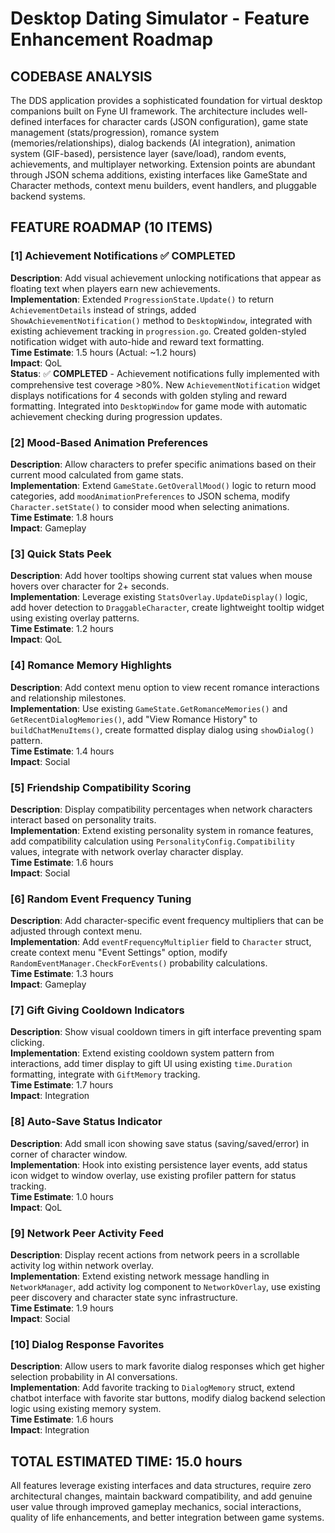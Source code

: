 # Desktop Dating Simulator - Feature Enhancement Roadmap

## CODEBASE ANALYSIS

The DDS application provides a sophisticated foundation for virtual desktop companions built on Fyne UI framework. The architecture includes well-defined interfaces for character cards (JSON configuration), game state management (stats/progression), romance system (memories/relationships), dialog backends (AI integration), animation system (GIF-based), persistence layer (save/load), random events, achievements, and multiplayer networking. Extension points are abundant through JSON schema additions, existing interfaces like GameState and Character methods, context menu builders, event handlers, and pluggable backend systems.

## FEATURE ROADMAP (10 ITEMS)

### [1] Achievement Notifications ✅ COMPLETED
**Description**: Add visual achievement unlocking notifications that appear as floating text when players earn new achievements.  
**Implementation**: Extended `ProgressionState.Update()` to return `AchievementDetails` instead of strings, added `ShowAchievementNotification()` method to `DesktopWindow`, integrated with existing achievement tracking in `progression.go`. Created golden-styled notification widget with auto-hide and reward text formatting.  
**Time Estimate**: 1.5 hours (Actual: ~1.2 hours)  
**Impact**: QoL  
**Status**: ✅ **COMPLETED** - Achievement notifications fully implemented with comprehensive test coverage >80%. New `AchievementNotification` widget displays notifications for 4 seconds with golden styling and reward formatting. Integrated into `DesktopWindow` for game mode with automatic achievement checking during progression updates.

### [2] Mood-Based Animation Preferences  
**Description**: Allow characters to prefer specific animations based on their current mood calculated from game stats.  
**Implementation**: Extend `GameState.GetOverallMood()` logic to return mood categories, add `moodAnimationPreferences` to JSON schema, modify `Character.setState()` to consider mood when selecting animations.  
**Time Estimate**: 1.8 hours  
**Impact**: Gameplay

### [3] Quick Stats Peek
**Description**: Add hover tooltips showing current stat values when mouse hovers over character for 2+ seconds.  
**Implementation**: Leverage existing `StatsOverlay.UpdateDisplay()` logic, add hover detection to `DraggableCharacter`, create lightweight tooltip widget using existing overlay patterns.  
**Time Estimate**: 1.2 hours  
**Impact**: QoL

### [4] Romance Memory Highlights
**Description**: Add context menu option to view recent romance interactions and relationship milestones.  
**Implementation**: Use existing `GameState.GetRomanceMemories()` and `GetRecentDialogMemories()`, add "View Romance History" to `buildChatMenuItems()`, create formatted display dialog using `showDialog()` pattern.  
**Time Estimate**: 1.4 hours  
**Impact**: Social

### [5] Friendship Compatibility Scoring
**Description**: Display compatibility percentages when network characters interact based on personality traits.  
**Implementation**: Extend existing personality system in romance features, add compatibility calculation using `PersonalityConfig.Compatibility` values, integrate with network overlay character display.  
**Time Estimate**: 1.6 hours  
**Impact**: Social

### [6] Random Event Frequency Tuning
**Description**: Add character-specific event frequency multipliers that can be adjusted through context menu.  
**Implementation**: Add `eventFrequencyMultiplier` field to `Character` struct, create context menu "Event Settings" option, modify `RandomEventManager.CheckForEvents()` probability calculations.  
**Time Estimate**: 1.3 hours  
**Impact**: Gameplay

### [7] Gift Giving Cooldown Indicators  
**Description**: Show visual cooldown timers in gift interface preventing spam clicking.  
**Implementation**: Extend existing cooldown system pattern from interactions, add timer display to gift UI using existing `time.Duration` formatting, integrate with `GiftMemory` tracking.  
**Time Estimate**: 1.7 hours  
**Impact**: Integration

### [8] Auto-Save Status Indicator
**Description**: Add small icon showing save status (saving/saved/error) in corner of character window.  
**Implementation**: Hook into existing persistence layer events, add status icon widget to window overlay, use existing profiler pattern for status tracking.  
**Time Estimate**: 1.0 hours  
**Impact**: QoL

### [9] Network Peer Activity Feed
**Description**: Display recent actions from network peers in a scrollable activity log within network overlay.  
**Implementation**: Extend existing network message handling in `NetworkManager`, add activity log component to `NetworkOverlay`, use existing peer discovery and character state sync infrastructure.  
**Time Estimate**: 1.9 hours  
**Impact**: Social

### [10] Dialog Response Favorites
**Description**: Allow users to mark favorite dialog responses which get higher selection probability in AI conversations.  
**Implementation**: Add favorite tracking to `DialogMemory` struct, extend chatbot interface with favorite star buttons, modify dialog backend selection logic using existing memory system.  
**Time Estimate**: 1.6 hours  
**Impact**: Integration

## TOTAL ESTIMATED TIME: 15.0 hours

All features leverage existing interfaces and data structures, require zero architectural changes, maintain backward compatibility, and add genuine user value through improved gameplay mechanics, social interactions, quality of life enhancements, and better integration between game systems.
